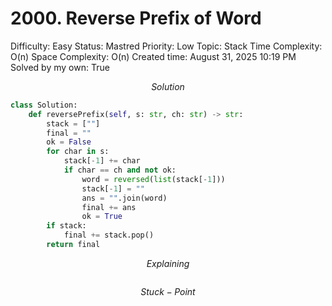# 2000. Reverse Prefix of Word

Difficulty: Easy
Status: Mastred
Priority: Low
Topic: Stack
Time Complexity: O(n)
Space Complexity: O(n)
Created time: August 31, 2025 10:19 PM
Solved by my own: True

$$
Solution
$$

```python
class Solution:
    def reversePrefix(self, s: str, ch: str) -> str:
        stack = [""]
        final = ""
        ok = False
        for char in s:
            stack[-1] += char
            if char == ch and not ok:
                word = reversed(list(stack[-1]))
                stack[-1] = ""
                ans = "".join(word)
                final += ans
                ok = True
        if stack:
            final += stack.pop()
        return final

```

$$
Explaining
$$

```

```

$$
Stuck-Point
$$

```

```